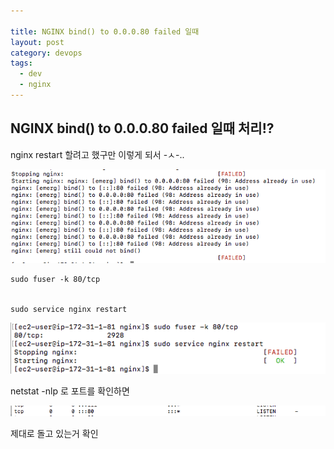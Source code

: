 ```yaml
---

title: NGINX bind() to 0.0.0.80 failed 일때
layout: post 
category: devops 
tags: 
  - dev
  - nginx
---
```


NGINX bind() to 0.0.0.80 failed 일때 처리!?
---------------------------------------------

nginx restart 할려고 했구만 이렇게 되서 -ㅅ-..




![GRADLE-WRAPPER1](/assets/imgs/2018/07/02/2018-07-02-nginx-to-0-0-0-80-failed-01.png)


```
sudo fuser -k 80/tcp


sudo service nginx restart

```

![GRADLE-WRAPPER1](/assets/imgs/2018/07/02/2018-07-02-nginx-to-0-0-0-80-failed-02.png)


netstat -nlp 로 포트를 확인하면

![GRADLE-WRAPPER1](/assets/imgs/2018/07/02/2018-07-02-nginx-to-0-0-0-80-failed-03.png)

제대로 돌고 있는거 확인